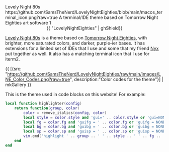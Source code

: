 <articlemeta>
    <name>Lovely Night 80s</name>
    <icon>https://github.com/SamsTheNerd/LovelyNightEighties/blob/main/macos_terminal_icon.png?raw=true</icon>
    <description>A terminal/IDE theme based on Tomorrow Night Eighties</description>
    <tags>
        <tag>art</tag>
        <tag>software</tag>
    </tags>
    <priority>1</priority>
</articlemeta>

<center>
{{ "LovelyNightEighties" | ghShield}}
</center>

[Lovely Night 80s](https://github.com/SamsTheNerd/LovelyNightEighties/) is a theme based on [Tomorrow Night Eighties](https://github.com/chriskempson/tomorrow-theme), with brighter, more saturated colors, and darker, purple-ier bases. It has extensions for a limited set of IDEs that I use and some that my friend [Nyx](https://github.com/WitherKNyx) put together as well. It also has a matching terminal icon that I use for iterm2.

{{
    [{src: "https://github.com/SamsTheNerd/LovelyNightEighties/raw/main/images/LNE_Color_Codes.png?raw=true", description:"Color codes for the theme"}] | mkGallery
}}

This is the theme used in code blocks on this website! For example: 

```lua
local function highlighter(config)
	return function(group, color)
		color = remove_italics(config, color)
		local style = color.style and 'gui=' .. color.style or 'gui=NONE'
		local fg = color.fg and 'guifg = ' .. color.fg or 'guifg = NONE'
		local bg = color.bg and 'guibg = ' .. color.bg or 'guibg = NONE'
		local sp = color.sp and 'guisp = ' .. color.sp or 'guisp = NONE'
		vim.cmd('highlight ' .. group .. ' ' .. style .. ' ' .. fg .. ' ' .. ' ' .. bg .. ' ' .. sp)
	end
end
```